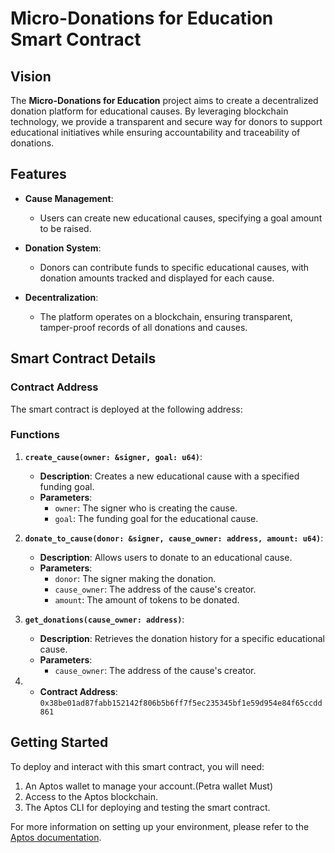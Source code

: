 # Micro-Donations for Education Smart Contract

## Vision

The **Micro-Donations for Education** project aims to create a decentralized donation platform for educational causes. By leveraging blockchain technology, we provide a transparent and secure way for donors to support educational initiatives while ensuring accountability and traceability of donations.

## Features

- **Cause Management**: 
  - Users can create new educational causes, specifying a goal amount to be raised.
  
- **Donation System**:
  - Donors can contribute funds to specific educational causes, with donation amounts tracked and displayed for each cause.

- **Decentralization**:
  - The platform operates on a blockchain, ensuring transparent, tamper-proof records of all donations and causes.


## Smart Contract Details

### Contract Address
The smart contract is deployed at the following address:

### Functions

1. **`create_cause(owner: &signer, goal: u64)`**:
   - **Description**: Creates a new educational cause with a specified funding goal.
   - **Parameters**:
     - `owner`: The signer who is creating the cause.
     - `goal`: The funding goal for the educational cause.

2. **`donate_to_cause(donor: &signer, cause_owner: address, amount: u64)`**:
   - **Description**: Allows users to donate to an educational cause.
   - **Parameters**:
     - `donor`: The signer making the donation.
     - `cause_owner`: The address of the cause's creator.
     - `amount`: The amount of tokens to be donated.

3. **`get_donations(cause_owner: address)`**:
   - **Description**: Retrieves the donation history for a specific educational cause.
   - **Parameters**:
     - `cause_owner`: The address of the cause's creator.
       
    
4. - **Contract Address**: `0x38be01ad87fabb152142f806b5b6ff7f5ec235345bf1e59d954e84f65ccdd861`

## Getting Started

To deploy and interact with this smart contract, you will need:

1. An Aptos wallet to manage your account.(Petra wallet Must)
2. Access to the Aptos blockchain.
3. The Aptos CLI for deploying and testing the smart contract.

For more information on setting up your environment, please refer to the [Aptos documentation](https://aptos.dev/docs).
